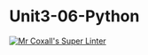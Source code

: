 # Unit3-06-Python
[![Mr Coxall's Super Linter](https://github.com/ICS3U-C-Programming-LukeD/Unit3-06-Python/workflows/Mr%20Coxall's%20Super%20Linter/badge.svg)](https://github.com/ICS3U-C-Programming-LukeD/Unit3-06-Python/actions/)
